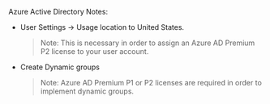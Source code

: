 Azure Active Directory Notes:

* User Settings -> Usage location to United States. 
  > Note: This is necessary in order to assign an Azure AD Premium P2 license to your user account.
* Create Dynamic groups
  > Note: Azure AD Premium P1 or P2 licenses are required in order to implement dynamic groups.
 


